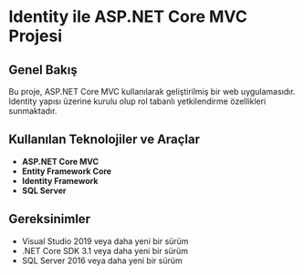 # Identity ile ASP.NET Core MVC Projesi

## Genel Bakış

Bu proje, ASP.NET Core MVC kullanılarak geliştirilmiş bir web uygulamasıdır. 
Identity yapısı üzerine kurulu olup rol tabanlı yetkilendirme özellikleri sunmaktadır. 


## Kullanılan Teknolojiler ve Araçlar

- **ASP.NET Core MVC**
- **Entity Framework Core**
- **Identity Framework**
- **SQL Server**

## Gereksinimler

- Visual Studio 2019 veya daha yeni bir sürüm
- .NET Core SDK 3.1 veya daha yeni bir sürüm
- SQL Server 2016 veya daha yeni bir sürüm



